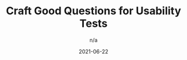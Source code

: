 ---
author: n/a
date: 2021-06-22
publisher: uxdesigncc
tags:
  - usability
  - testing
target_url: https://bootcamp.uxdesign.cc/craft-good-questions-for-usability-tests-55a8071ff4b
title: Craft Good Questions for Usability Tests
---